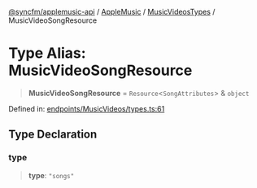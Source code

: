 [@syncfm/applemusic-api](../../../../../../globals.md) / [AppleMusic](../../../index.md) / [MusicVideosTypes](../index.md) / MusicVideoSongResource

# Type Alias: MusicVideoSongResource

> **MusicVideoSongResource** = `Resource`\<`SongAttributes`\> & `object`

Defined in: [endpoints/MusicVideos/types.ts:61](https://github.com/sync-fm/applemusic-api/blob/a6a8471d4d51a41f6bd8af9d95c8abf0126e10f4/src/endpoints/MusicVideos/types.ts#L61)

## Type Declaration

### type

> **type**: `"songs"`
